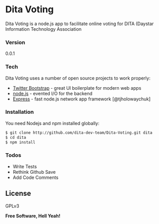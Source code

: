 # Dita Voting

Dita Voting is a node.js app to facilitate online voting for DITA (Daystar Information Technology Association

### Version
0.0.1

### Tech

Dita Voting uses a number of open source projects to work properly:


* [Twitter Bootstrap] - great UI boilerplate for modern web apps
* [node.js] - evented I/O for the backend
* [Express] - fast node.js network app framework [@tjholowaychuk]


### Installation

You need Nodejs and npm installed globally:

```sh
$ git clone http://github.com/dita-dev-team/Dita-Voting.git dita
$ cd dita
$ npm install
```

### Todos

 - Write Tests
 - Rethink Github Save
 - Add Code Comments
 
License
----

GPLv3


**Free Software, Hell Yeah!**

[//]: # (These are reference links used in the body of this note and get stripped out when the markdown processor does its job. There is no need to format nicely because it shouldn't be seen. Thanks SO - http://stackoverflow.com/questions/4823468/store-comments-in-markdown-syntax)

   [node.js]: <http://nodejs.org>
   [Twitter Bootstrap]: <http://twitter.github.com/bootstrap/>
   [express]: <http://expressjs.com>
   [repo]: <http://github.com/dita-dev-team/Dita-Voting.git>
   

